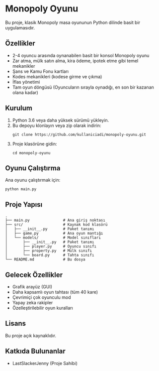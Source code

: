 # Monopoly Oyunu

Bu proje, klasik Monopoly masa oyununun Python dilinde basit bir uygulamasıdır.

## Özellikler

- 2-4 oyuncu arasında oynanabilen basit bir konsol Monopoly oyunu
- Zar atma, mülk satın alma, kira ödeme, ipotek etme gibi temel mekanikler
- Şans ve Kamu Fonu kartları
- Kodes mekanikleri (kodese girme ve çıkma)
- İflas yönetimi
- Tam oyun döngüsü (Oyuncuların sırayla oynadığı, en son bir kazanan olana kadar)

## Kurulum

1. Python 3.6 veya daha yüksek sürümü yükleyin.
2. Bu depoyu klonlayın veya zip olarak indirin:
   ```
   git clone https://github.com/kullaniciadi/monopoly-oyunu.git
   ```
3. Proje klasörüne gidin:
   ```
   cd monopoly-oyunu
   ```

## Oyunu Çalıştırma

Ana oyunu çalıştırmak için:

```
python main.py
```

## Proje Yapısı

```
.
├── main.py               # Ana giriş noktası
├── src/                  # Kaynak kod klasörü
│   ├── __init__.py       # Paket tanımı
│   ├── game.py           # Ana oyun mantığı
│   └── models/           # Model sınıfları
│       ├── __init__.py   # Paket tanımı
│       ├── player.py     # Oyuncu sınıfı
│       ├── property.py   # Mülk sınıfı
│       └── board.py      # Tahta sınıfı
└── README.md             # Bu dosya
```

## Gelecek Özellikler

- Grafik arayüz (GUI)
- Daha kapsamlı oyun tahtası (tüm 40 kare)
- Çevrimiçi çok oyunculu mod
- Yapay zeka rakipler
- Özelleştirilebilir oyun kuralları

## Lisans

Bu proje açık kaynaklıdır.

## Katkıda Bulunanlar

- LastSlackerJenny (Proje Sahibi) 